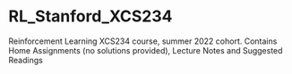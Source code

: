 # RL_Stanford_XCS234
Reinforcement Learning XCS234 course, summer 2022 cohort. Contains Home Assignments (no solutions provided), Lecture Notes and Suggested Readings
